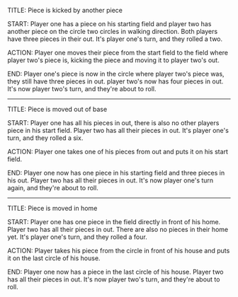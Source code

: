 TITLE: Piece is kicked by another piece

START: Player one has a piece on his starting field and player two has another piece on the circle two circles in 
walking direction. Both players have three pieces in their out. It's player one's turn, and they rolled a two.

ACTION: Player one moves their piece from the start field to the field where player two's piece is, kicking the piece
and moving it to player two's out.

END: Player one's piece is now in the circle where player two's piece was, they still have three pieces in out. player 
two's now has four pieces in out. It's now player two's turn, and they're about to roll.

------------------------------------------------------------------------------------------------------------------------

TITLE: Piece is moved out of base

START: Player one has all his pieces in out, there is also no other players piece in his start field. Player two has
all their pieces in out. It's player one's turn, and they rolled a six.

ACTION: Player one takes one of his pieces from out and puts it on his start field.

END: Player one now has one piece in his starting field and three pieces in his out. Player two has all their pieces in
out. It's now player one's turn again, and they're about to roll.

------------------------------------------------------------------------------------------------------------------------

TITLE: Piece is moved in home

START: Player one has one piece in the field directly in front of his home. Player two has all their pieces in out. 
There are also no pieces in their home yet. It's player one's turn, and they rolled a four.

ACTION: Player takes his piece from the circle in front of his house and puts it on the last circle of his house.

END: Player one now has a piece in the last circle of his house. Player two has all their pieces in out. It's now player
two's turn, and they're about to roll.
